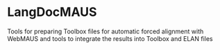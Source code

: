 # LangDocMAUS
Tools for preparing Toolbox files for automatic forced alignment with WebMAUS and tools to integrate the results into Toolbox and ELAN files
